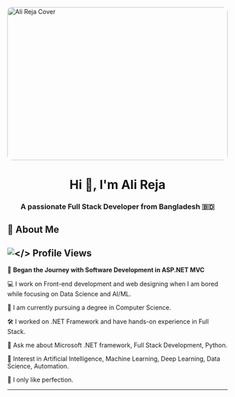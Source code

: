 <img src="https://i.ibb.co/Fb8fPK60/beautiful-office-space-cartoon-style.jpg" 
     alt="Ali Reja Cover" 
     style="width:100%; max-width:1280px; height:350px; object-fit:cover; display:block; margin: 0 auto; border-radius: 10px;"/>


<h1 align="center">Hi 👋, I'm Ali Reja</h1>
<h3 align="center">A passionate Full Stack Developer from Bangladesh 🇧🇩</h3>


## 🌟 About Me

![</> Profile Views](https://komarev.com/ghpvc/?username=alirejakhan&label=Profile%20Views&color=blue&style=for-the-badge)
---

🌟 **Began the Journey with Software Development in ASP.NET MVC**

💻 I work on Front-end development and web designing when I am bored while focusing on Data Science and AI/ML.

🌱 I am currently pursuing a degree in Computer Science.

🛠️ I worked on .NET Framework and have hands-on experience in Full Stack.

💬 Ask me about Microsoft .NET framework, Full Stack Development, Python.

🎯 Interest in Artificial Intelligence, Machine Learning, Deep Learning, Data Science, Automation.

🎯 I only like perfection.

---



<!--
**Alireja-khan/Alireja-khan** is a ✨ _special_ ✨ repository because its `README.md` (this file) appears on your GitHub profile.

Here are some ideas to get you started:

- 🔭 I’m currently working on ...
- 🌱 I’m currently learning ...
- 👯 I’m looking to collaborate on ...
- 🤔 I’m looking for help with ...
- 💬 Ask me about ...
- 📫 How to reach me: ...
- 😄 Pronouns: ...
- ⚡ Fun fact: ...
-->

